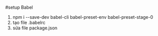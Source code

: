#setup Babel
1. npm i --save-dev babel-cli babel-preset-env babel-preset-stage-0
2. tạo file .babelrc 
3. sửa file package.json